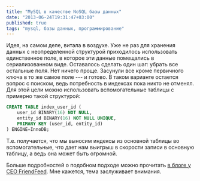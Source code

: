 ```yaml
---
title: "MySQL в качестве NoSQL базы данных"
date: "2013-06-24T19:31:47+03:00"
published: true
tags: "mysql, базы данных, программирование"
---
```


Идея, на самом деле, витала в воздухе. Уже не раз для хранения данных с неопределенной структурой приходилось использовать единственное поле, в которое эти данные помещались в сериализованном виде. Оставалось сделать один шаг: убрать все остальные поля. Нет ничего проще. Засунули все кроме первичного ключа в то же самое поле --- и готово. В таком варианте остается вопрос с поиском, ведь потребность в индексах пока никто не отменял. Для этой цели можно использовать вспомогательные таблицы c примерно такой структурой: 

~~~~~sql
CREATE TABLE index_user_id (
    user_id BINARY(16) NOT NULL,
    entity_id BINARY(16) NOT NULL UNIQUE,
    PRIMARY KEY (user_id, entity_id)
) ENGINE=InnoDB;
~~~~~

Т.е. получается, что мы выносим индексы из основной таблицы во вспомогательные, что дает нам выигрыш в скорости записи в основную таблицу, а ведь она может быть огромной.

Больше подробностей о подобном подходе можно прочитать [в блоге у CEO FriendFeed](http://backchannel.org/blog/friendfeed-schemaless-mysql). Мне кажется, тема заслуживает внимания.
